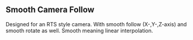 ## Smooth Camera Follow

Designed for an RTS style camera. With smooth follow (X-,Y-,Z-axis) and smooth rotate as well. Smooth meaning linear interpolation.
